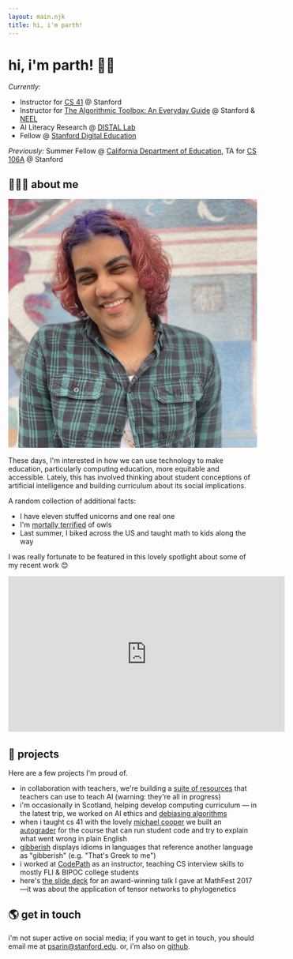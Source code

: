 ```yaml
---
layout: main.njk
title: hi, i'm parth!
---
```

# hi, i'm parth! 👋🏽

<div id="roles">

*Currently:* 
* Instructor for [CS 41](https://stanfordpython.com/) @ Stanford
* Instructor for [The Algorithmic Toolbox: An Everyday Guide](https://craft.stanford.edu) @ Stanford & [NEEL](https://edequitylab.org/)
* AI Literacy Research @ [DISTAL Lab](https://distal.stanford.edu/)
* Fellow @ [Stanford Digital Education](https://digitaleducation.stanford.edu/)

*Previously:* Summer Fellow @ [California Department of Education](https://www.cde.ca.gov/ta/ac/), TA for [CS 106A](http://cs106a.stanford.edu/) @ Stanford
</div>

## 🧑🏽‍🏫 about me

<img src="/img/me.png" class="logo" alt="me with dyed hair standing in front of a mural">

These days, I'm interested in how we can use technology to make education, particularly computing education, more equitable and accessible. Lately, this has involved thinking about student conceptions of artificial intelligence and building curriculum about its social implications.

A random collection of additional facts:

* I have eleven stuffed unicorns and one real one
* I'm [mortally terrified](https://griefbacon.substack.com/p/the-duolingo-owl) of owls
* Last summer, I biked across the US and taught math to kids along the way

I was really fortunate to be featured in this lovely spotlight about some of my recent work 😊

<div class="videoWrapper">
    <iframe width="560" height="315" src="https://www.youtube.com/embed/s6aH1LtFzno" title="YouTube video player" frameborder="0" allow="accelerometer; autoplay; clipboard-write; encrypted-media; gyroscope; picture-in-picture; web-share" allowfullscreen></iframe>
</div>

## 🚀 projects

Here are a few projects I'm proud of.

* in collaboration with teachers, we're building a [suite of resources](https://craft.stanford.edu/) that teachers can use to teach AI (warning: they're all in progress)
* i'm occasionally in Scotland, helping develop computing curriculum — in the latest trip, we worked on AI ethics and [debiasing algorithms](https://debias.netlify.app/)
* when i taught cs 41 with the lovely [michael cooper](https://michaeljohncooper.com/) we built an [autograder](https://github.com/stanfordpython/autograder) for the course that can run student code and try to explain what went wrong in plain English
* [gibberish](/projects/gibberish) displays idioms in languages that reference another language as "gibberish" (e.g. "That's Greek to me")
* i worked at [CodePath](https://codepath.org/) as an instructor, teaching CS interview skills to mostly FLI & BIPOC college students
* here's [the slide deck](/files/mathfest-2017-tensor-talk.pdf) for an award-winning talk I gave at MathFest 2017—it was about the application of tensor networks to phylogenetics

## 🌎 get in touch

i'm not super active on social media; if you want to get in touch, you should email me at psarin@stanford.edu. or, i'm also on [github](https://github.com/parthsarin/).
